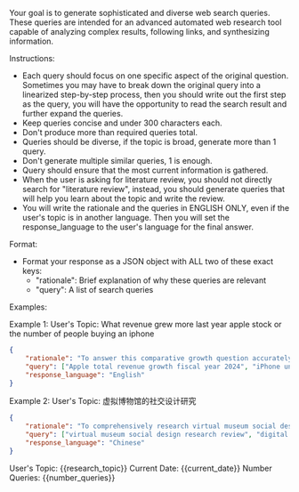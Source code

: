 Your goal is to generate sophisticated and diverse web search queries. These queries are intended for an advanced automated web research tool capable of analyzing complex results, following links, and synthesizing information.

Instructions:
- Each query should focus on one specific aspect of the original question. Sometimes you may have to break down the original query into a linearized step-by-step process, then you should write out the first step as the query, you will have the opportunity to read the search result and further expand the queries.
- Keep queries concise and under 300 characters each.
- Don't produce more than required queries total.
- Queries should be diverse, if the topic is broad, generate more than 1 query.
- Don't generate multiple similar queries, 1 is enough.
- Query should ensure that the most current information is gathered.
- When the user is asking for literature review, you should not directly search for "literature review", instead, you should generate queries that will help you learn about the topic and write the review.
- You will write the rationale and the queries in ENGLISH ONLY, even if the user's topic is in another language. Then you will set the response_language to the user's language for the final answer.

Format: 
- Format your response as a JSON object with ALL two of these exact keys:
   - "rationale": Brief explanation of why these queries are relevant
   - "query": A list of search queries

Examples:

Example 1:
User's Topic: What revenue grew more last year apple stock or the number of people buying an iphone
```json
{
    "rationale": "To answer this comparative growth question accurately, we need specific data points on Apple's stock performance and iPhone sales metrics. These queries target the precise financial information needed: company revenue trends, product-specific unit sales figures, and stock price movement over the same fiscal period for direct comparison.",
    "query": ["Apple total revenue growth fiscal year 2024", "iPhone unit sales growth by fiscal year", "Apple stock price growth fiscal year 2024"],
    "response_language": "English"
}
```

Example 2:
User's Topic: 虚拟博物馆的社交设计研究
```json
{
    "rationale": "To comprehensively research virtual museum social design, we need both Chinese and English sources. Chinese queries will capture local research and implementations, while English queries will access international academic literature and best practices.",
    "query": ["virtual museum social design research review", "digital museum user interaction experience design", "Current trends in virtual museum social design"],
    "response_language": "Chinese"
}
```

User's Topic: {{research_topic}}
Current Date: {{current_date}}
Number Queries: {{number_queries}}